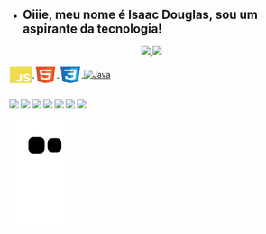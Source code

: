 - ## Oiiie, meu nome é Isaac Douglas, sou um aspirante da tecnologia!
<div align="center">
  <a href="https://github.com/byazeez">
  <img height="140em" src="https://github-readme-stats.vercel.app/api?username=byazeez&show_icons=true&theme=radical&include_all_commits=true&count_private=true"/>
  <img height="130em" src="https://github-readme-stats.vercel.app/api/top-langs/?username=byazeez&layout=compact&langs_count=7&theme=radical"/>
</div>

<div style="display: inline_block"><br>
  <img align="center" alt="Js"       height="30" width="40" src="https://raw.githubusercontent.com/devicons/devicon/master/icons/javascript/javascript-plain.svg">
  <img align="center" alt="HTML"     height="30" width="40" src="https://raw.githubusercontent.com/devicons/devicon/master/icons/html5/html5-original.svg">
  <img align="center" alt="CSS"      height="30" width="40" src="https://raw.githubusercontent.com/devicons/devicon/master/icons/css3/css3-original.svg">
  <img align="center" alt="Java"     height="30" width="40" src="https://cdn.jsdelivr.net/gh/devicons/devicon/icons/java/java-plain.svg">
</div>

##

<div> 
  <a href="https://instagram.com/eiazeez" target="_blank"><img src="https://img.shields.io/badge/-Instagram-%23E4405F?style=for-the-badge&logo=instagram&logoColor=white" target="_blank"></a>
 	<a href="https://www.twitch.tv/azeeztv" target="_blank"><img src="https://img.shields.io/badge/Twitch-9146FF?style=for-the-badge&logo=twitch&logoColor=white" target="_blank"></a>
  <a href="https://discord.gg/tCwsutyX"   target="_blank"><img src="https://img.shields.io/badge/Discord-7289DA?style=for-the-badge&logo=discord&logoColor=white" target="_blank"></a> 
  <a href="mailto:isaac.douglas08@gmail.com"><img src="https://img.shields.io/badge/-Gmail-%23333?style=for-the-badge&logo=gmail&logoColor=white" target="_blank"></a>
  <a href="https://www.linkedin.com/in/isaacdouglas" target="_blank"><img src="https://img.shields.io/badge/-LinkedIn-%230077B5?style=for-the-badge&logo=linkedin&logoColor=white" target="_blank"></a>
  <a href="https://pt.stackoverflow.com/users/262574/isaac-douglas"><img src="https://img.shields.io/badge/Stack_Overflow-FE7A16?style=for-the-badge&logo=stack-overflow&logoColor=white"></a>
  <a href="https://open.spotify.com/user/7cv27iu30ykxupb4nui2gl7d3?si=53900e9013684360"><img src="https://img.shields.io/badge/Spotify-1ED760?&style=for-the-badge&logo=spotify&logoColor=white"></a>


  ![Snake animation](https://github.com/rafaballerini/rafaballerini/blob/output/github-contribution-grid-snake.svg)
  
  <div/>
